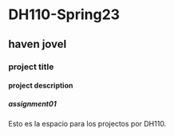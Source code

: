 # DH110-Spring23

## haven jovel

### project title

#### project description

##### assignment01

Esto es la espacio para los projectos por DH110.
